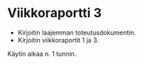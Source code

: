 # Viikkoraportti 3

- Kirjoitin laajemman toteutusdokumentin.
- Kirjoitin viikkoraportit 1 ja 3.

Käytin aikaa n. 1 tunnin.